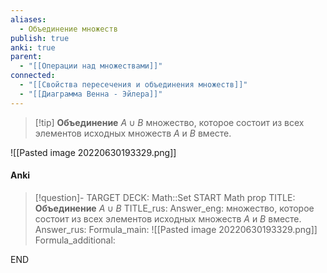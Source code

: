 ```yaml
---
aliases:
  - Объединение множеств
publish: true
anki: true
parent:
  - "[[Операции над множествами]]"
connected:
  - "[[Свойства пересечения и объединения множеств]]"
  - "[[Диаграмма Венна - Эйлера]]"
---
```


> [!tip] **Объединение** $A∪B$ 
множество, которое состоит из всех элементов исходных множеств $A$ и $B$ вместе. 

![[Pasted image 20220630193329.png]]

#### Anki
> [!question]-
TARGET DECK: Math::Set
START
Math prop
TITLE: **Объединение** $A∪B$ 
TITLE_rus: 
Answer_eng: множество, которое состоит из всех элементов исходных множеств $A$ и $B$ вместе. 
Answer_rus: 
Formula_main: ![[Pasted image 20220630193329.png]]
Formula_additional:
<!--ID: 1706032088984-->
END
